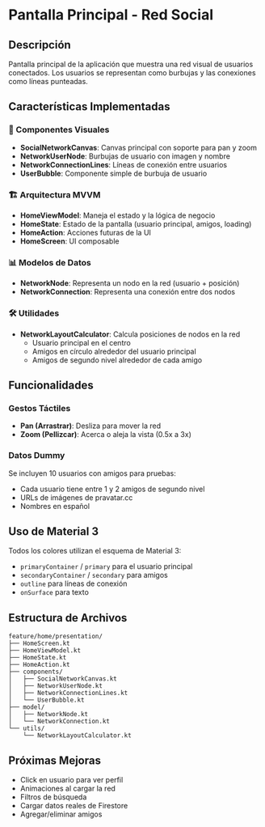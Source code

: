 # Pantalla Principal - Red Social

## Descripción
Pantalla principal de la aplicación que muestra una red visual de usuarios conectados. Los usuarios se representan como burbujas y las conexiones como líneas punteadas.

## Características Implementadas

### 🎨 Componentes Visuales
- **SocialNetworkCanvas**: Canvas principal con soporte para pan y zoom
- **NetworkUserNode**: Burbujas de usuario con imagen y nombre
- **NetworkConnectionLines**: Líneas de conexión entre usuarios
- **UserBubble**: Componente simple de burbuja de usuario

### 🏗️ Arquitectura MVVM
- **HomeViewModel**: Maneja el estado y la lógica de negocio
- **HomeState**: Estado de la pantalla (usuario principal, amigos, loading)
- **HomeAction**: Acciones futuras de la UI
- **HomeScreen**: UI composable

### 📊 Modelos de Datos
- **NetworkNode**: Representa un nodo en la red (usuario + posición)
- **NetworkConnection**: Representa una conexión entre dos nodos

### 🛠️ Utilidades
- **NetworkLayoutCalculator**: Calcula posiciones de nodos en la red
  - Usuario principal en el centro
  - Amigos en círculo alrededor del usuario principal
  - Amigos de segundo nivel alrededor de cada amigo

## Funcionalidades

### Gestos Táctiles
- **Pan (Arrastrar)**: Desliza para mover la red
- **Zoom (Pellizcar)**: Acerca o aleja la vista (0.5x a 3x)

### Datos Dummy
Se incluyen 10 usuarios con amigos para pruebas:
- Cada usuario tiene entre 1 y 2 amigos de segundo nivel
- URLs de imágenes de pravatar.cc
- Nombres en español

## Uso de Material 3
Todos los colores utilizan el esquema de Material 3:
- `primaryContainer` / `primary` para el usuario principal
- `secondaryContainer` / `secondary` para amigos
- `outline` para líneas de conexión
- `onSurface` para texto

## Estructura de Archivos

```
feature/home/presentation/
├── HomeScreen.kt
├── HomeViewModel.kt
├── HomeState.kt
├── HomeAction.kt
├── components/
│   ├── SocialNetworkCanvas.kt
│   ├── NetworkUserNode.kt
│   ├── NetworkConnectionLines.kt
│   └── UserBubble.kt
├── model/
│   ├── NetworkNode.kt
│   └── NetworkConnection.kt
└── utils/
    └── NetworkLayoutCalculator.kt
```

## Próximas Mejoras
- Click en usuario para ver perfil
- Animaciones al cargar la red
- Filtros de búsqueda
- Cargar datos reales de Firestore
- Agregar/eliminar amigos

